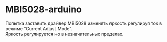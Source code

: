 # MBI5028-arduino  
  
Попытка заставить драйвер MBI5028 изменять яркость регулируя ток в режиме "Current Adjust Mode".  
Яркость регулируется но в незначительных пределах.
